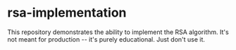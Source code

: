 # rsa-implementation
This repository demonstrates the ability to implement the RSA algorithm. It's not meant for production -- it's purely educational. Just don't use it.